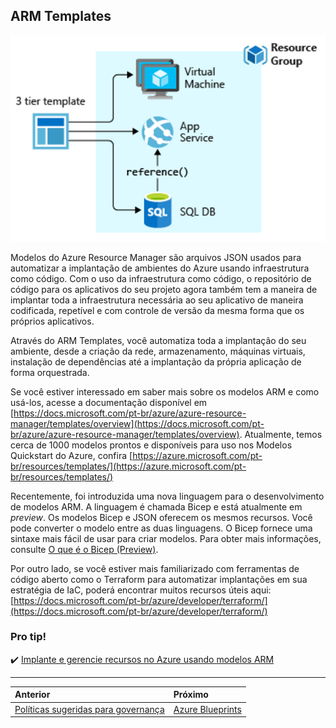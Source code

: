 ## ARM Templates

![arm-template](../images/arm-template.png)

Modelos do Azure Resource Manager são arquivos JSON usados ​​para automatizar a implantação de ambientes do Azure usando infraestrutura como código. Com o uso da infraestrutura como código, o repositório de código para os aplicativos do seu projeto agora também tem a maneira de implantar toda a infraestrutura necessária ao seu aplicativo de maneira codificada, repetível e com controle de versão da mesma forma que os próprios aplicativos.

Através do ARM Templates, você automatiza toda a implantação do seu ambiente, desde a criação da rede, armazenamento, máquinas virtuais, instalação de dependências até a implantação da própria aplicação de forma orquestrada.

Se você estiver interessado em saber mais sobre os modelos ARM e como usá-los, acesse a documentação disponível em [https://docs.microsoft.com/pt-br/azure/azure-resource-manager/templates/overview](https://docs.microsoft.com/pt-br/azure/azure-resource-manager/templates/overview). Atualmente, temos cerca de 1000 modelos prontos e disponíveis para uso nos Modelos Quickstart do Azure, confira [https://azure.microsoft.com/pt-br/resources/templates/](https://azure.microsoft.com/pt-br/resources/templates/)

Recentemente, foi introduzida uma nova linguagem para o desenvolvimento de modelos ARM. A linguagem é chamada Bicep e está atualmente em *preview*. Os modelos Bicep e JSON oferecem os mesmos recursos. Você pode converter o modelo entre as duas linguagens. O Bicep fornece uma sintaxe mais fácil de usar para criar modelos. Para obter mais informações, consulte [O que é o Bicep (Preview)](https://docs.microsoft.com/pt-br/azure/azure-resource-manager/templates/bicep-overview).

Por outro lado, se você estiver mais familiarizado com ferramentas de código aberto como o Terraform para automatizar implantações em sua estratégia de IaC, poderá encontrar muitos recursos úteis aqui: [https://docs.microsoft.com/pt-br/azure/developer/terraform/](https://docs.microsoft.com/pt-br/azure/developer/terraform/)

### Pro tip!

✔️ [Implante e gerencie recursos no Azure usando modelos ARM](https://docs.microsoft.com/pt-br/learn/paths/deploy-manage-resource-manager-templates/)

---

Anterior | Próximo | 
:----- |:-----
[Políticas sugeridas para governança](/guide/governance-policies.md )| [Azure Blueprints](/guide/blueprints.md)
